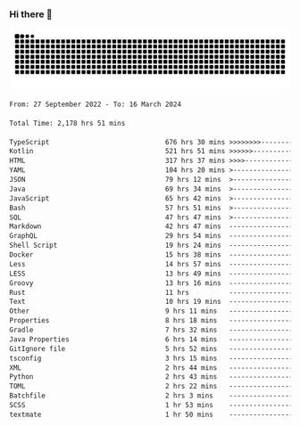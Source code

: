 ### Hi there 👋

<picture>
  <source media="(prefers-color-scheme: dark)" srcset="https://raw.githubusercontent.com/heyline/heyline/output/github-contribution-grid-snake-dark.svg">
  <source media="(prefers-color-scheme: light)" srcset="https://raw.githubusercontent.com/heyline/heyline/output/github-contribution-grid-snake.svg">
  <img alt="github contribution grid snake animation" src="https://raw.githubusercontent.com/heyline/heyline/output/github-contribution-grid-snake.svg">
</picture>

<!--START_SECTION:waka-->

```txt
From: 27 September 2022 - To: 16 March 2024

Total Time: 2,178 hrs 51 mins

TypeScript                             676 hrs 30 mins >>>>>>>>-----------------   31.05 %
Kotlin                                 521 hrs 51 mins >>>>>>-------------------   23.95 %
HTML                                   317 hrs 37 mins >>>>---------------------   14.58 %
YAML                                   104 hrs 20 mins >------------------------   04.79 %
JSON                                   79 hrs 12 mins  >------------------------   03.64 %
Java                                   69 hrs 34 mins  >------------------------   03.19 %
JavaScript                             65 hrs 42 mins  >------------------------   03.02 %
Bash                                   57 hrs 51 mins  >------------------------   02.66 %
SQL                                    47 hrs 47 mins  >------------------------   02.19 %
Markdown                               42 hrs 47 mins  -------------------------   01.96 %
GraphQL                                29 hrs 54 mins  -------------------------   01.37 %
Shell Script                           19 hrs 24 mins  -------------------------   00.89 %
Docker                                 15 hrs 38 mins  -------------------------   00.72 %
Less                                   14 hrs 57 mins  -------------------------   00.69 %
LESS                                   13 hrs 49 mins  -------------------------   00.63 %
Groovy                                 13 hrs 16 mins  -------------------------   00.61 %
Rust                                   11 hrs          -------------------------   00.51 %
Text                                   10 hrs 19 mins  -------------------------   00.47 %
Other                                  9 hrs 11 mins   -------------------------   00.42 %
Properties                             8 hrs 18 mins   -------------------------   00.38 %
Gradle                                 7 hrs 32 mins   -------------------------   00.35 %
Java Properties                        6 hrs 14 mins   -------------------------   00.29 %
GitIgnore file                         5 hrs 52 mins   -------------------------   00.27 %
tsconfig                               3 hrs 15 mins   -------------------------   00.15 %
XML                                    2 hrs 44 mins   -------------------------   00.13 %
Python                                 2 hrs 43 mins   -------------------------   00.13 %
TOML                                   2 hrs 22 mins   -------------------------   00.11 %
Batchfile                              2 hrs 3 mins    -------------------------   00.09 %
SCSS                                   1 hr 53 mins    -------------------------   00.09 %
textmate                               1 hr 50 mins    -------------------------   00.08 %
```

<!--END_SECTION:waka-->

